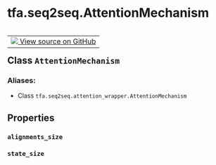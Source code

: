 <div itemscope itemtype="http://developers.google.com/ReferenceObject">
<meta itemprop="name" content="tfa.seq2seq.AttentionMechanism" />
<meta itemprop="path" content="Stable" />
<meta itemprop="property" content="alignments_size"/>
<meta itemprop="property" content="state_size"/>
</div>

# tfa.seq2seq.AttentionMechanism


<table class="tfo-notebook-buttons tfo-api" align="left">

<td>
  <a target="_blank" href="https://github.com/tensorflow/addons/tree/r0.5/tensorflow_addons/seq2seq/attention_wrapper.py#L36-L43">
    <img src="https://www.tensorflow.org/images/GitHub-Mark-32px.png" />
    View source on GitHub
  </a>
</td></table>



## Class `AttentionMechanism`





### Aliases:

* Class `tfa.seq2seq.attention_wrapper.AttentionMechanism`


<!-- Placeholder for "Used in" -->


## Properties

<h3 id="alignments_size"><code>alignments_size</code></h3>




<h3 id="state_size"><code>state_size</code></h3>






